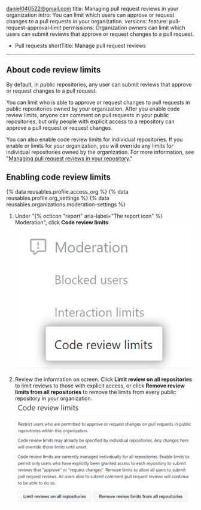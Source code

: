 daniel040522@gmail.com
title: Managing pull request reviews in your organization
intro: You can limit which users can approve or request changes to a pull requests in your organization.
versions:
  feature: pull-request-approval-limit
permissions: Organization owners can limit which users can submit reviews that approve or request changes to a pull request.

  - Pull requests
shortTitle: Manage pull request reviews
---

## About code review limits

By default, in public repositories, any user can submit reviews that approve or request changes to a pull request.

You can limit who is able to approve or request changes to pull requests in public repositories owned by your organization. After you enable code review limits, anyone can comment on pull requests in your public repositories, but only people with explicit access to a repository can approve a pull request or request changes.

You can also enable code review limits for individual repositories. If you enable or limits for your organization, you will override any limits for individual repositories owned by the organization. For more information, see "[Managing pull request reviews in your repository](/repositories/managing-your-repositorys-settings-and-features/managing-repository-settings/managing-pull-request-reviews-in-your-repository)."

## Enabling code review limits

{% data reusables.profile.access_org %}
{% data reusables.profile.org_settings %}
{% data reusables.organizations.moderation-settings %}
1. Under "{% octicon "report" aria-label="The report icon" %} Moderation", click **Code review limits**.
![Screenshot of sidebar item for code review limits for organizations](/assets/images/help/organizations/code-review-limits-organizations.png)
1. Review the information on screen. Click **Limit review on all repositories** to limit reviews to those with explicit access, or click **Remove review limits from all repositories** to remove the limits from every public repository in your organization.
![Screenshot of code review limits settings for organizations](/assets/images/help/organizations/code-review-limits-organizations-settings.png)
